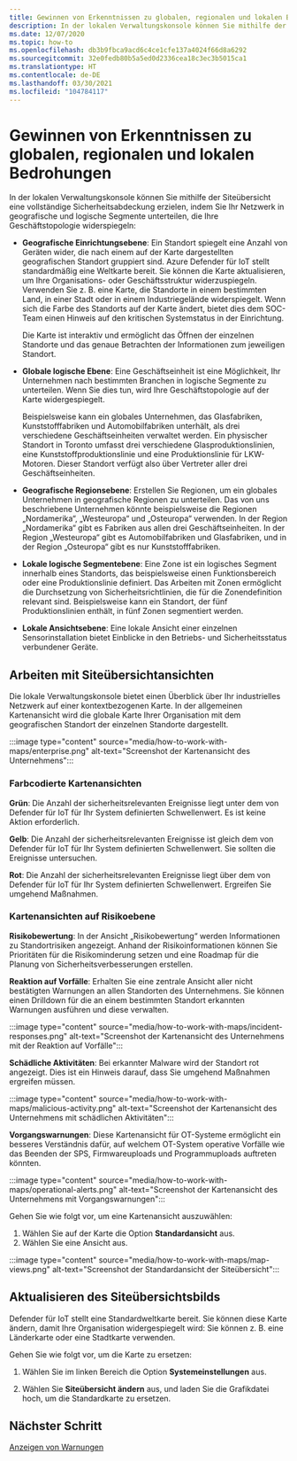 ```yaml
---
title: Gewinnen von Erkenntnissen zu globalen, regionalen und lokalen Bedrohungen
description: In der lokalen Verwaltungskonsole können Sie mithilfe der Siteübersicht Erkenntnisse zu globalen, regionalen und lokalen Bedrohungen gewinnen.
ms.date: 12/07/2020
ms.topic: how-to
ms.openlocfilehash: db3b9fbca9acd6c4ce1cfe137a4024f66d8a6292
ms.sourcegitcommit: 32e0fedb80b5a5ed0d2336cea18c3ec3b5015ca1
ms.translationtype: HT
ms.contentlocale: de-DE
ms.lasthandoff: 03/30/2021
ms.locfileid: "104784117"
---
```

# <a name="gain-insight-into-global-regional-and-local-threats"></a>Gewinnen von Erkenntnissen zu globalen, regionalen und lokalen Bedrohungen

In der lokalen Verwaltungskonsole können Sie mithilfe der Siteübersicht eine vollständige Sicherheitsabdeckung erzielen, indem Sie Ihr Netzwerk in geografische und logische Segmente unterteilen, die Ihre Geschäftstopologie widerspiegeln:

- **Geografische Einrichtungsebene**: Ein Standort spiegelt eine Anzahl von Geräten wider, die nach einem auf der Karte dargestellten geografischen Standort gruppiert sind. Azure Defender für IoT stellt standardmäßig eine Weltkarte bereit. Sie können die Karte aktualisieren, um Ihre Organisations- oder Geschäftsstruktur widerzuspiegeln. Verwenden Sie z. B. eine Karte, die Standorte in einem bestimmten Land, in einer Stadt oder in einem Industriegelände widerspiegelt. Wenn sich die Farbe des Standorts auf der Karte ändert, bietet dies dem SOC-Team einen Hinweis auf den kritischen Systemstatus in der Einrichtung.

  Die Karte ist interaktiv und ermöglicht das Öffnen der einzelnen Standorte und das genaue Betrachten der Informationen zum jeweiligen Standort.

- **Globale logische Ebene**: Eine Geschäftseinheit ist eine Möglichkeit, Ihr Unternehmen nach bestimmten Branchen in logische Segmente zu unterteilen. Wenn Sie dies tun, wird Ihre Geschäftstopologie auf der Karte widergespiegelt.

  Beispielsweise kann ein globales Unternehmen, das Glasfabriken, Kunststofffabriken und Automobilfabriken unterhält, als drei verschiedene Geschäftseinheiten verwaltet werden. Ein physischer Standort in Toronto umfasst drei verschiedene Glasproduktionslinien, eine Kunststoffproduktionslinie und eine Produktionslinie für LKW-Motoren. Dieser Standort verfügt also über Vertreter aller drei Geschäftseinheiten.

- **Geografische Regionsebene**: Erstellen Sie Regionen, um ein globales Unternehmen in geografische Regionen zu unterteilen. Das von uns beschriebene Unternehmen könnte beispielsweise die Regionen „Nordamerika“, „Westeuropa“ und „Osteuropa“ verwenden. In der Region „Nordamerika“ gibt es Fabriken aus allen drei Geschäftseinheiten. In der Region „Westeuropa“ gibt es Automobilfabriken und Glasfabriken, und in der Region „Osteuropa“ gibt es nur Kunststofffabriken.

- **Lokale logische Segmentebene**: Eine Zone ist ein logisches Segment innerhalb eines Standorts, das beispielsweise einen Funktionsbereich oder eine Produktionslinie definiert. Das Arbeiten mit Zonen ermöglicht die Durchsetzung von Sicherheitsrichtlinien, die für die Zonendefinition relevant sind. Beispielsweise kann ein Standort, der fünf Produktionslinien enthält, in fünf Zonen segmentiert werden.

- **Lokale Ansichtsebene**: Eine lokale Ansicht einer einzelnen Sensorinstallation bietet Einblicke in den Betriebs- und Sicherheitsstatus verbundener Geräte.

## <a name="work-with-site-map-views"></a>Arbeiten mit Siteübersichtansichten

Die lokale Verwaltungskonsole bietet einen Überblick über Ihr industrielles Netzwerk auf einer kontextbezogenen Karte. In der allgemeinen Kartenansicht wird die globale Karte Ihrer Organisation mit dem geografischen Standort der einzelnen Standorte dargestellt.

:::image type="content" source="media/how-to-work-with-maps/enterprise.png" alt-text="Screenshot der Kartenansicht des Unternehmens":::

### <a name="color-coded-map-views"></a>Farbcodierte Kartenansichten

**Grün**: Die Anzahl der sicherheitsrelevanten Ereignisse liegt unter dem von Defender für IoT für Ihr System definierten Schwellenwert. Es ist keine Aktion erforderlich.

**Gelb**: Die Anzahl der sicherheitsrelevanten Ereignisse ist gleich dem von Defender für IoT für Ihr System definierten Schwellenwert. Sie sollten die Ereignisse untersuchen.  

**Rot**: Die Anzahl der sicherheitsrelevanten Ereignisse liegt über dem von Defender für IoT für Ihr System definierten Schwellenwert. Ergreifen Sie umgehend Maßnahmen.

### <a name="risk-level-map-views"></a>Kartenansichten auf Risikoebene

**Risikobewertung**: In der Ansicht „Risikobewertung“ werden Informationen zu Standortrisiken angezeigt. Anhand der Risikoinformationen können Sie Prioritäten für die Risikominderung setzen und eine Roadmap für die Planung von Sicherheitsverbesserungen erstellen.

**Reaktion auf Vorfälle**: Erhalten Sie eine zentrale Ansicht aller nicht bestätigten Warnungen an allen Standorten des Unternehmens. Sie können einen Drilldown für die an einem bestimmten Standort erkannten Warnungen ausführen und diese verwalten.

:::image type="content" source="media/how-to-work-with-maps/incident-responses.png" alt-text="Screenshot der Kartenansicht des Unternehmens mit der Reaktion auf Vorfälle":::

**Schädliche Aktivitäten**: Bei erkannter Malware wird der Standort rot angezeigt. Dies ist ein Hinweis darauf, dass Sie umgehend Maßnahmen ergreifen müssen.

:::image type="content" source="media/how-to-work-with-maps/malicious-activity.png" alt-text="Screenshot der Kartenansicht des Unternehmens mit schädlichen Aktivitäten":::

**Vorgangswarnungen**: Diese Kartenansicht für OT-Systeme ermöglicht ein besseres Verständnis dafür, auf welchem OT-System operative Vorfälle wie das Beenden der SPS, Firmwareuploads und Programmuploads auftreten könnten.

:::image type="content" source="media/how-to-work-with-maps/operational-alerts.png" alt-text="Screenshot der Kartenansicht des Unternehmens mit Vorgangswarnungen":::

Gehen Sie wie folgt vor, um eine Kartenansicht auszuwählen:

1. Wählen Sie auf der Karte die Option **Standardansicht** aus.
2. Wählen Sie eine Ansicht aus.

:::image type="content" source="media/how-to-work-with-maps/map-views.png" alt-text="Screenshot der Standardansicht der Siteübersicht":::

## <a name="update-the-site-map-image"></a>Aktualisieren des Siteübersichtsbilds

Defender für IoT stellt eine Standardweltkarte bereit. Sie können diese Karte ändern, damit Ihre Organisation widergespiegelt wird: Sie können z. B. eine Länderkarte oder eine Stadtkarte verwenden. 

Gehen Sie wie folgt vor, um die Karte zu ersetzen:

1. Wählen Sie im linken Bereich die Option **Systemeinstellungen** aus.

2. Wählen Sie **Siteübersicht ändern** aus, und laden Sie die Grafikdatei hoch, um die Standardkarte zu ersetzen.

## <a name="next-step"></a>Nächster Schritt

[Anzeigen von Warnungen](how-to-view-alerts.md)
